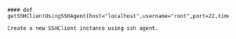     #### def getSSHClientUsingSSHAgent(host="localhost",username="root",port=22,timeout=10) 
    
    Create a new SSHClient instance using ssh agent.
